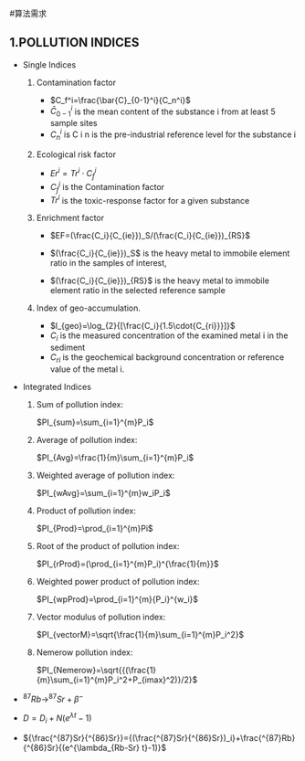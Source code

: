 #算法需求

## 1.POLLUTION INDICES

* Single Indices
  1. Contamination factor	 	
     * $C_f^i=\frac{\bar{C}_{0-1}^i}{C_n^i}$
     * $\bar{C}_{0-1}^i$ is the mean content of the substance i from at least 5 sample sites
     * $C_n^i$ is C i n is the pre-industrial reference level for the substance i
  2. Ecological risk factor
  
     * ${Er}^i={Tr}^i\cdot{C_f^i}$
      * $C_f^i$ is the Contamination factor
      * ${Tr}^i$ is the toxic-response factor for a given substance
  
  3. Enrichment factor         
  
     * $EF=(\frac{C_i}{C_{ie}})_S/(\frac{C_i}{C_{ie}})_{RS}$  
  
     * $(\frac{C_i}{C_{ie}})_S$ is the heavy metal to immobile element ratio in the samples of interest,
     * $(\frac{C_i}{C_{ie}})_{RS}$ is the heavy metal to immobile element ratio in the selected reference sample
  
  4. Index of geo-accumulation.   
  
     * $I_{geo}=\log_{2}{[\frac{C_i}{1.5\cdot{C_{ri}}}]}$
     * $C_i$ is the measured concentration of the examined metal i in the sediment
     * $C_{ri}$ is the geochemical background concentration or reference value of the metal i.
  
* Integrated Indices
  
  1. Sum of pollution index:	
  
     $PI_{sum}=\sum_{i=1}^{m}P_i$
  
  2. Average of pollution index:
  
     $PI_{Avg}=\frac{1}{m}\sum_{i=1}^{m}P_i$	
  
  3. Weighted average of pollution index:   
  
     $PI_{wAvg}=\sum_{i=1}^{m}w_iP_i$
  
  4. Product of pollution index:    
  
     $PI_{Prod}=\prod_{i=1}^{m}Pi$
  
  5. Root of the product of pollution index:    
  
     $PI_{rProd}=(\prod_{i=1}^{m}P_i)^{\frac{1}{m}}$
  
  6. Weighted power product of pollution index:    
  
     $PI_{wpProd}=\prod_{i=1}^{m}{P_i}^{w_i}$    
  
  7. Vector modulus of pollution index: 
  
     $PI_{vectorM}=\sqrt{\frac{1}{m}\sum_{i=1}^{m}P_i^2}$
  
  8. Nemerow pollution index:    
  
     $PI_{Nemerow}=\sqrt{{(\frac{1}{m}\sum_{i=1}^{m}P_i^2+P_{imax}^2)}/2}$
  
* $^{87}Rb{\longrightarrow}^{87}Sr+\beta^-$

* $D=D_i+N(e^{\lambda t}-1)$

* ${\frac{^{87}Sr}{^{86}Sr}}={(\frac{^{87}Sr}{^{86}Sr})_i}+\frac{^{87}Rb}{^{86}Sr}{(e^{\lambda_{Rb-Sr} t}-1)}$

